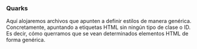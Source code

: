 ### Quarks

Aquí alojaremos archivos que apunten a definir estilos de manera genérica.
Concretamente, apuntando a etiquetas HTML sin ningún tipo de clase o ID.
Es decir, cómo querramos que se vean determinados elementos HTML de forma genérica.
